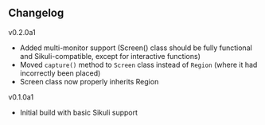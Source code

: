 ## Changelog ##

v0.2.0a1
* Added multi-monitor support (Screen() class should be fully functional and Sikuli-compatible, except for interactive functions)
* Moved `capture()` method to `Screen` class instead of `Region` (where it had incorrectly been placed)
* Screen class now properly inherits Region

v0.1.0a1
* Initial build with basic Sikuli support
